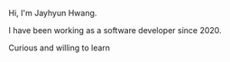Hi, I'm Jayhyun Hwang.

I have been working as a software developer since 2020.

Curious and willing to learn
